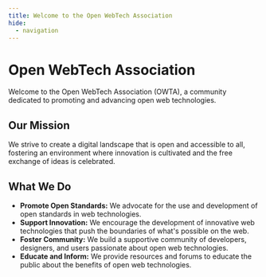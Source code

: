 ```yaml
---
title: Welcome to the Open WebTech Association
hide:
  - navigation
---
```


# Open WebTech Association

Welcome to the Open WebTech Association (OWTA), a community dedicated to promoting and advancing open web technologies.

## Our Mission

We strive to create a digital landscape that is open and accessible to all, fostering an environment where innovation is cultivated and the free exchange of ideas is celebrated.

## What We Do

- **Promote Open Standards:** We advocate for the use and development of open standards in web technologies.
- **Support Innovation:** We encourage the development of innovative web technologies that push the boundaries of what's possible on the web.
- **Foster Community:** We build a supportive community of developers, designers, and users passionate about open web technologies.
- **Educate and Inform:** We provide resources and forums to educate the public about the benefits of open web technologies.
